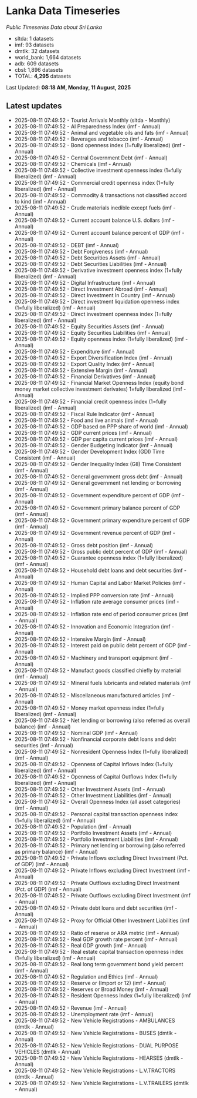 # Lanka Data Timeseries
*Public Timeseries Data about Sri Lanka*

* sltda: 1 datasets
* imf: 93 datasets
* dmtlk: 32 datasets
* world_bank: 1,664 datasets
* adb: 609 datasets
* cbsl: 1,896 datasets
* TOTAL: **4,295** datasets

Last Updated: **08:18 AM, Monday, 11 August, 2025**

## Latest updates

* 2025-08-11 07:49:52 - Tourist Arrivals Monthly (sltda - Monthly)
* 2025-08-11 07:49:52 - AI Preparedness Index (imf - Annual)
* 2025-08-11 07:49:52 - Animal and vegetable oils and fats (imf - Annual)
* 2025-08-11 07:49:52 - Beverages and tobacco (imf - Annual)
* 2025-08-11 07:49:52 - Bond openness index (1=fully liberalized) (imf - Annual)
* 2025-08-11 07:49:52 - Central Government Debt (imf - Annual)
* 2025-08-11 07:49:52 - Chemicals (imf - Annual)
* 2025-08-11 07:49:52 - Collective investment openness index (1=fully liberalized) (imf - Annual)
* 2025-08-11 07:49:52 - Commercial credit openness index (1=fully liberalized) (imf - Annual)
* 2025-08-11 07:49:52 - Commodity & transactions not classified accord to kind (imf - Annual)
* 2025-08-11 07:49:52 - Crude materials inedible except fuels (imf - Annual)
* 2025-08-11 07:49:52 - Current account balance U.S. dollars (imf - Annual)
* 2025-08-11 07:49:52 - Current account balance percent of GDP (imf - Annual)
* 2025-08-11 07:49:52 - DEBT (imf - Annual)
* 2025-08-11 07:49:52 - Debt Forgiveness (imf - Annual)
* 2025-08-11 07:49:52 - Debt Securities Assets (imf - Annual)
* 2025-08-11 07:49:52 - Debt Securities Liabilities (imf - Annual)
* 2025-08-11 07:49:52 - Derivative investment openness index (1=fully liberalized) (imf - Annual)
* 2025-08-11 07:49:52 - Digital Infrastructure (imf - Annual)
* 2025-08-11 07:49:52 - Direct Investment Abroad (imf - Annual)
* 2025-08-11 07:49:52 - Direct Investment In Country (imf - Annual)
* 2025-08-11 07:49:52 - Direct investment liquidation openness index (1=fully liberalized) (imf - Annual)
* 2025-08-11 07:49:52 - Direct investment openness index (1=fully liberalized) (imf - Annual)
* 2025-08-11 07:49:52 - Equity Securities Assets (imf - Annual)
* 2025-08-11 07:49:52 - Equity Securities Liabilities (imf - Annual)
* 2025-08-11 07:49:52 - Equity openness index (1=fully liberalized) (imf - Annual)
* 2025-08-11 07:49:52 - Expenditure (imf - Annual)
* 2025-08-11 07:49:52 - Export Diversification Index (imf - Annual)
* 2025-08-11 07:49:52 - Export Quality Index (imf - Annual)
* 2025-08-11 07:49:52 - Extensive Margin (imf - Annual)
* 2025-08-11 07:49:52 - Financial Derivatives (imf - Annual)
* 2025-08-11 07:49:52 - Financial Market Openness Index (equity bond money market collective investment derivates) 1=fully liberalized (imf - Annual)
* 2025-08-11 07:49:52 - Financial credit openness index (1=fully liberalized) (imf - Annual)
* 2025-08-11 07:49:52 - Fiscal Rule Indicator (imf - Annual)
* 2025-08-11 07:49:52 - Food and live animals (imf - Annual)
* 2025-08-11 07:49:52 - GDP based on PPP share of world (imf - Annual)
* 2025-08-11 07:49:52 - GDP current prices (imf - Annual)
* 2025-08-11 07:49:52 - GDP per capita current prices (imf - Annual)
* 2025-08-11 07:49:52 - Gender Budgeting Indicator (imf - Annual)
* 2025-08-11 07:49:52 - Gender Development Index (GDI) Time Consistent (imf - Annual)
* 2025-08-11 07:49:52 - Gender Inequality Index (GII) Time Consistent (imf - Annual)
* 2025-08-11 07:49:52 - General government gross debt (imf - Annual)
* 2025-08-11 07:49:52 - General government net lending or borrowing (imf - Annual)
* 2025-08-11 07:49:52 - Government expenditure percent of GDP (imf - Annual)
* 2025-08-11 07:49:52 - Government primary balance percent of GDP (imf - Annual)
* 2025-08-11 07:49:52 - Government primary expenditure percent of GDP (imf - Annual)
* 2025-08-11 07:49:52 - Government revenue percent of GDP (imf - Annual)
* 2025-08-11 07:49:52 - Gross debt position (imf - Annual)
* 2025-08-11 07:49:52 - Gross public debt percent of GDP (imf - Annual)
* 2025-08-11 07:49:52 - Guarantee openness index (1=fully liberalized) (imf - Annual)
* 2025-08-11 07:49:52 - Household debt loans and debt securities (imf - Annual)
* 2025-08-11 07:49:52 - Human Capital and Labor Market Policies (imf - Annual)
* 2025-08-11 07:49:52 - Implied PPP conversion rate (imf - Annual)
* 2025-08-11 07:49:52 - Inflation rate average consumer prices (imf - Annual)
* 2025-08-11 07:49:52 - Inflation rate end of period consumer prices (imf - Annual)
* 2025-08-11 07:49:52 - Innovation and Economic Integration (imf - Annual)
* 2025-08-11 07:49:52 - Intensive Margin (imf - Annual)
* 2025-08-11 07:49:52 - Interest paid on public debt percent of GDP (imf - Annual)
* 2025-08-11 07:49:52 - Machinery and transport equipment (imf - Annual)
* 2025-08-11 07:49:52 - Manufact goods classified chiefly by material (imf - Annual)
* 2025-08-11 07:49:52 - Mineral fuels lubricants and related materials (imf - Annual)
* 2025-08-11 07:49:52 - Miscellaneous manufactured articles (imf - Annual)
* 2025-08-11 07:49:52 - Money market openness index (1=fully liberalized) (imf - Annual)
* 2025-08-11 07:49:52 - Net lending or borrowing (also referred as overall balance) (imf - Annual)
* 2025-08-11 07:49:52 - Nominal GDP (imf - Annual)
* 2025-08-11 07:49:52 - Nonfinancial corporate debt loans and debt securities (imf - Annual)
* 2025-08-11 07:49:52 - Nonresident Openness Index (1=fully liberalized) (imf - Annual)
* 2025-08-11 07:49:52 - Openness of Capital Inflows Index (1=fully liberalized) (imf - Annual)
* 2025-08-11 07:49:52 - Openness of Capital Outflows Index (1=fully liberalized) (imf - Annual)
* 2025-08-11 07:49:52 - Other Investment Assets (imf - Annual)
* 2025-08-11 07:49:52 - Other Investment Liabilities (imf - Annual)
* 2025-08-11 07:49:52 - Overall Openness Index (all asset categories) (imf - Annual)
* 2025-08-11 07:49:52 - Personal capital transaction openness index (1=fully liberalized) (imf - Annual)
* 2025-08-11 07:49:52 - Population (imf - Annual)
* 2025-08-11 07:49:52 - Portfolio Investment Assets (imf - Annual)
* 2025-08-11 07:49:52 - Portfolio Investment Liabilities (imf - Annual)
* 2025-08-11 07:49:52 - Primary net lending or borrowing (also referred as primary balance) (imf - Annual)
* 2025-08-11 07:49:52 - Private Inflows excluding Direct Investment (Pct. of GDP) (imf - Annual)
* 2025-08-11 07:49:52 - Private Inflows excluding Direct Investment (imf - Annual)
* 2025-08-11 07:49:52 - Private Outflows excluding Direct Investment (Pct. of GDP) (imf - Annual)
* 2025-08-11 07:49:52 - Private Outflows excluding Direct Investment (imf - Annual)
* 2025-08-11 07:49:52 - Private debt loans and debt securities (imf - Annual)
* 2025-08-11 07:49:52 - Proxy for Official Other Investment Liabilities (imf - Annual)
* 2025-08-11 07:49:52 - Ratio of reserve or ARA metric (imf - Annual)
* 2025-08-11 07:49:52 - Real GDP growth rate percent (imf - Annual)
* 2025-08-11 07:49:52 - Real GDP growth (imf - Annual)
* 2025-08-11 07:49:52 - Real estate capital transaction openness index (1=fully liberalized) (imf - Annual)
* 2025-08-11 07:49:52 - Real long term government bond yield percent (imf - Annual)
* 2025-08-11 07:49:52 - Regulation and Ethics (imf - Annual)
* 2025-08-11 07:49:52 - Reserve or (Import or 12) (imf - Annual)
* 2025-08-11 07:49:52 - Reserves or Broad Money (imf - Annual)
* 2025-08-11 07:49:52 - Resident Openness Index (1=fully liberalized) (imf - Annual)
* 2025-08-11 07:49:52 - Revenue (imf - Annual)
* 2025-08-11 07:49:52 - Unemployment rate (imf - Annual)
* 2025-08-11 07:49:52 - New Vehicle Registrations - AMBULANCES (dmtlk - Annual)
* 2025-08-11 07:49:52 - New Vehicle Registrations - BUSES (dmtlk - Annual)
* 2025-08-11 07:49:52 - New Vehicle Registrations - DUAL PURPOSE VEHICLES (dmtlk - Annual)
* 2025-08-11 07:49:52 - New Vehicle Registrations - HEARSES (dmtlk - Annual)
* 2025-08-11 07:49:52 - New Vehicle Registrations - L.V.TRACTORS (dmtlk - Annual)
* 2025-08-11 07:49:52 - New Vehicle Registrations - L.V.TRAILERS (dmtlk - Annual)